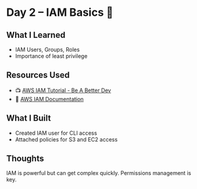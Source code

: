 # Day 2 – IAM Basics 🔐

## What I Learned
- IAM Users, Groups, Roles
- Importance of least privilege

## Resources Used
- 📺 [AWS IAM Tutorial - Be A Better Dev](https://www.youtube.com/watch?v=OTZfHz9JXCc)
- 📖 [AWS IAM Documentation](https://docs.aws.amazon.com/IAM/latest/UserGuide/introduction.html)

## What I Built
- Created IAM user for CLI access
- Attached policies for S3 and EC2 access

## Thoughts
IAM is powerful but can get complex quickly. Permissions management is key.
